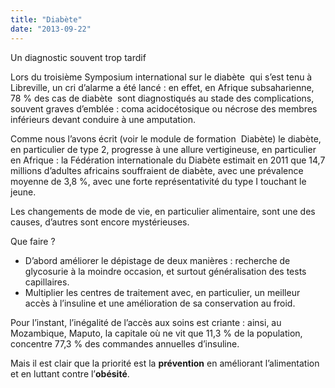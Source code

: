 ```yaml
---
title: "Diabète"
date: "2013-09-22"
---
```


Un diagnostic souvent trop tardif

Lors du troisième Symposium international sur le diabète  qui s’est tenu à Libreville, un cri d’alarme a été lancé : en effet, en Afrique subsaharienne, 78 % des cas de diabète  sont diagnostiqués au stade des complications, souvent graves d’emblée : coma acidocétosique ou nécrose des membres inférieurs devant conduire à une amputation.

Comme nous l’avons écrit (voir le module de formation  Diabète) le diabète, en particulier de type 2, progresse à une allure vertigineuse, en particulier en Afrique : la Fédération internationale du Diabète estimait en 2011 que 14,7 millions d’adultes africains souffraient de diabète, avec une prévalence moyenne de 3,8 %, avec une forte représentativité du type I touchant le jeune.

Les changements de mode de vie, en particulier alimentaire, sont une des causes, d’autres sont encore mystérieuses.

Que faire ? 

*   D’abord améliorer le dépistage de deux manières : recherche de glycosurie à la moindre occasion, et surtout généralisation des tests capillaires.
*   Multiplier les centres de traitement avec, en particulier, un meilleur accès à l’insuline et une amélioration de sa conservation au froid.

Pour l’instant, l’inégalité de l’accès aux soins est criante : ainsi, au Mozambique, Maputo, la capitale où ne vit que 11,3 % de la population, concentre 77,3 % des commandes annuelles d’insuline.

Mais il est clair que la priorité est la **prévention** en améliorant l’alimentation et en luttant contre l’**obésité**.